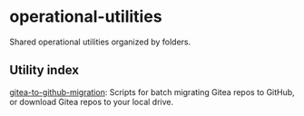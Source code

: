 # operational-utilities
Shared operational utilities organized by folders.

## Utility index
[gitea-to-github-migration](https://github.com/bcgov/operational-utilities/tree/main/gitea-to-github-migration): Scripts for batch migrating Gitea repos to GitHub, or download Gitea repos to your local drive.
